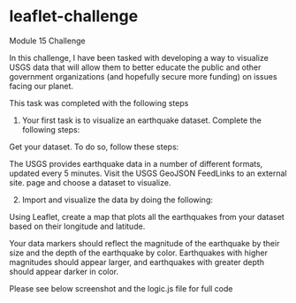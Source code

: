 # leaflet-challenge
Module 15 Challenge

 In this challenge, I have been tasked with developing a way to visualize USGS data that will allow them to better educate the public and other government organizations (and hopefully secure more funding) on issues facing our planet.

 This task was completed with the following steps

1. Your first task is to visualize an earthquake dataset. Complete the following steps:

Get your dataset. To do so, follow these steps:

The USGS provides earthquake data in a number of different formats, updated every 5 minutes. Visit the USGS GeoJSON FeedLinks to an external site. page and choose a dataset to visualize. 

2. Import and visualize the data by doing the following:

Using Leaflet, create a map that plots all the earthquakes from your dataset based on their longitude and latitude.

Your data markers should reflect the magnitude of the earthquake by their size and the depth of the earthquake by color. Earthquakes with higher magnitudes should appear larger, and earthquakes with greater depth should appear darker in color.

Please see below screenshot and the logic.js file for full code